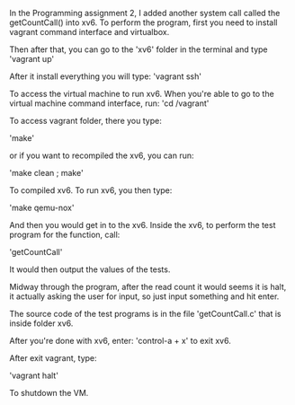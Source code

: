 In the Programming assignment 2, I added another system call called the getCountCall() into xv6.
To perform the program, first you need to install vagrant command interface and virtualbox.

Then after that, you can go to the 'xv6' folder in the terminal and type
'vagrant up'

After it install everything you will type:
'vagrant ssh'

To access the virtual machine to run xv6.
When you're able to go to the virtual machine command interface, run:
'cd /vagrant'

To access vagrant folder, there you type:

'make'

or if you want to recompiled the xv6, you can run:

'make clean ; make'

To compiled xv6. To run xv6, you then type:

'make qemu-nox'

And then you would get in to the xv6. Inside the xv6, to perform the test program for the function, call:

'getCountCall'

It would then output the values of the tests.

Midway through the program, after the read count it would seems it is halt, it actually asking the user for input,
so just input something and hit enter.

The source code of the test programs is in the file 'getCountCall.c' that is inside folder xv6.

After you're done with xv6, enter: 'control-a + x' to exit xv6.

After exit vagrant, type:

'vagrant halt'

To shutdown the VM.
